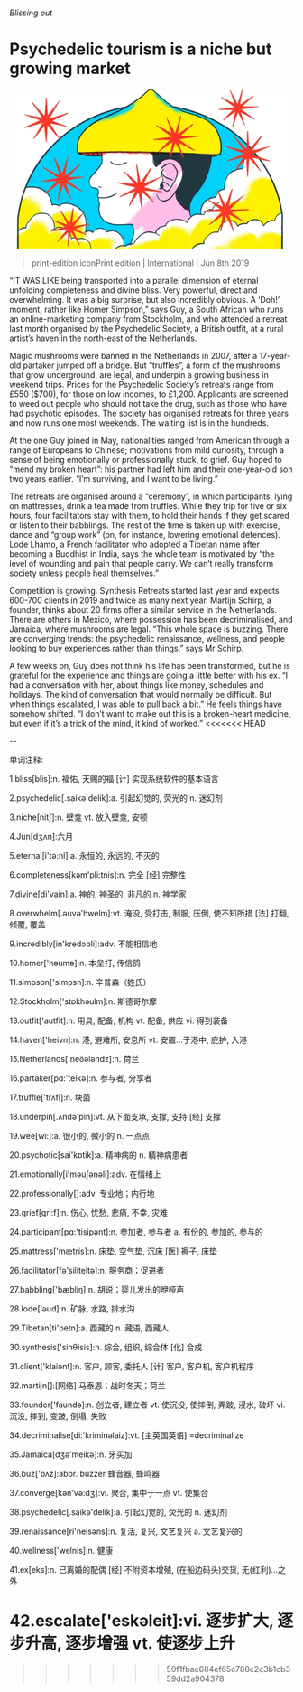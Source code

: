###### Blissing out

# Psychedelic tourism is a niche but growing market 

![image](images/20190608_IRD002_0.jpg) 

> print-edition iconPrint edition | International | Jun 8th 2019 

“IT WAS LIKE being transported into a parallel dimension of eternal unfolding completeness and divine bliss. Very powerful, direct and overwhelming. It was a big surprise, but also incredibly obvious. A ‘Doh!’ moment, rather like Homer Simpson,” says Guy, a South African who runs an online-marketing company from Stockholm, and who attended a retreat last month organised by the Psychedelic Society, a British outfit, at a rural artist’s haven in the north-east of the Netherlands. 

Magic mushrooms were banned in the Netherlands in 2007, after a 17-year-old partaker jumped off a bridge. But “truffles”, a form of the mushrooms that grow underground, are legal, and underpin a growing business in weekend trips. Prices for the Psychedelic Society’s retreats range from £550 ($700), for those on low incomes, to £1,200. Applicants are screened to weed out people who should not take the drug, such as those who have had psychotic episodes. The society has organised retreats for three years and now runs one most weekends. The waiting list is in the hundreds. 

At the one Guy joined in May, nationalities ranged from American through a range of Europeans to Chinese; motivations from mild curiosity, through a sense of being emotionally or professionally stuck, to grief. Guy hoped to “mend my broken heart”: his partner had left him and their one-year-old son two years earlier. “I’m surviving, and I want to be living.” 

The retreats are organised around a “ceremony”, in which participants, lying on mattresses, drink a tea made from truffles. While they trip for five or six hours, four facilitators stay with them, to hold their hands if they get scared or listen to their babblings. The rest of the time is taken up with exercise, dance and “group work” (on, for instance, lowering emotional defences). Lode Lhamo, a French facilitator who adopted a Tibetan name after becoming a Buddhist in India, says the whole team is motivated by “the level of wounding and pain that people carry. We can’t really transform society unless people heal themselves.”  

Competition is growing. Synthesis Retreats started last year and expects 600-700 clients in 2019 and twice as many next year. Martijn Schirp, a founder, thinks about 20 firms offer a similar service in the Netherlands. There are others in Mexico, where possession has been decriminalised, and Jamaica, where mushrooms are legal. “This whole space is buzzing. There are converging trends: the psychedelic renaissance, wellness, and people looking to buy experiences rather than things,” says Mr Schirp.  

A few weeks on, Guy does not think his life has been transformed, but he is grateful for the experience and things are going a little better with his ex. “I had a conversation with her, about things like money, schedules and holidays. The kind of conversation that would normally be difficult. But when things escalated, I was able to pull back a bit.” He feels things have somehow shifted. “I don’t want to make out this is a broken-heart medicine, but even if it’s a trick of the mind, it kind of worked.” 
<<<<<<< HEAD

-- 

 单词注释:

1.bliss[blis]:n. 福佑, 天赐的福 [计] 实现系统软件的基本语言 

2.psychedelic[.saikә'delik]:a. 引起幻觉的, 荧光的 n. 迷幻剂 

3.niche[nitʃ]:n. 壁龛 vt. 放入壁龛, 安顿 

4.Jun[dʒʌn]:六月 

5.eternal[i'tә:nl]:a. 永恒的, 永远的, 不灭的 

6.completeness[kәm'pli:tnis]:n. 完全 [经] 完整性 

7.divine[di'vain]:a. 神的, 神圣的, 非凡的 n. 神学家 

8.overwhelm[.әuvә'hwelm]:vt. 淹没, 受打击, 制服, 压倒, 使不知所措 [法] 打翻, 倾覆, 覆盖 

9.incredibly[in'kredәbli]:adv. 不能相信地 

10.homer['hәumә]:n. 本垒打, 传信鸽 

11.simpson['simpsn]:n. 辛普森（姓氏） 

12.Stockholm['stɒkhәulm]:n. 斯德哥尔摩 

13.outfit['autfit]:n. 用具, 配备, 机构 vt. 配备, 供应 vi. 得到装备 

14.haven['heivn]:n. 港, 避难所, 安息所 vt. 安置...于港中, 庇护, 入港 

15.Netherlands['neðәlәndz]:n. 荷兰 

16.partaker[pɑ:'teikә]:n. 参与者, 分享者 

17.truffle['trʌfl]:n. 块菌 

18.underpin[.ʌndә'pin]:vt. 从下面支承, 支撑, 支持 [经] 支撑 

19.wee[wi:]:a. 很小的, 微小的 n. 一点点 

20.psychotic[sai'kɒtik]:a. 精神病的 n. 精神病患者 

21.emotionally[i'mәuʃәnәli]:adv. 在情绪上 

22.professionally[]:adv. 专业地；内行地 

23.grief[gri:f]:n. 伤心, 忧愁, 悲痛, 不幸, 灾难 

24.participant[pɑ:'tisipәnt]:n. 参加者, 参与者 a. 有份的, 参加的, 参与的 

25.mattress['mætris]:n. 床垫, 空气垫, 沉床 [医] 褥子, 床垫 

26.facilitator[fә'siliteitә]:n. 服务商；促进者 

27.babbling['bæbliŋ]:n. 胡说；婴儿发出的咿哑声 

28.lode[lәud]:n. 矿脉, 水路, 排水沟 

29.Tibetan[ti'betn]:a. 西藏的 n. 藏语, 西藏人 

30.synthesis['sinθisis]:n. 综合, 组织, 综合体 [化] 合成 

31.client['klaiәnt]:n. 客户, 顾客, 委托人 [计] 客户, 客户机, 客户机程序 

32.martijn[]:[网络] 马泰恩；战时冬天；荷兰 

33.founder['faundә]:n. 创立者, 建立者 vt. 使沉没, 使摔倒, 弄跛, 浸水, 破坏 vi. 沉没, 摔到, 变跛, 倒塌, 失败 

34.decriminalise[di:'kriminəlaiz]:vt. [主英国英语] =decriminalize 

35.Jamaica[dʒә'meikә]:n. 牙买加 

36.buz['bʌz]:abbr. buzzer 蜂音器, 蜂鸣器 

37.converge[kәn'vә:dʒ]:vi. 聚合, 集中于一点 vt. 使集合 

38.psychedelic[.saikә'delik]:a. 引起幻觉的, 荧光的 n. 迷幻剂 

39.renaissance[ri'neisәns]:n. 复活, 复兴, 文艺复兴 a. 文艺复兴的 

40.wellness['welnis]:n. 健康 

41.ex[eks]:n. 已离婚的配偶 [经] 不附资本增殖, (在船边码头)交货, 无(红利)...之外 

42.escalate['eskәleit]:vi. 逐步扩大, 逐步升高, 逐步增强 vt. 使逐步上升 
=======
>>>>>>> 50f1fbac684ef65c788c2c3b1cb359dd2a904378

